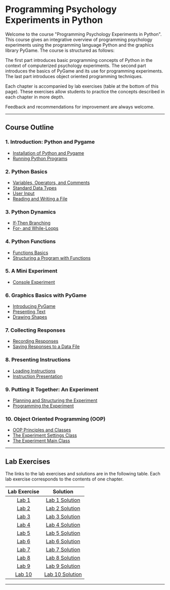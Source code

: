 # Programming Psychology Experiments in Python

Welcome to the course "Programming Psychology Experiments in Python". This course gives an integrative overview
of programming psychology experiments using the programming language Python and the graphics library PyGame.
The course is structured as follows:

The first part introduces basic programming concepts of Python in the context of computerized psychology experiments.
The second part introduces the basics of PyGame and its use for programming experiments.
The last part introduces object oriented programming techniques.

Each chapter is accompanied by lab exercises (table at the bottom of this page).
These exercises allow students to practice the concepts described in each chapter in more depth.

Feedback and recommendations for improvement are always welcome.

---
## Course Outline

### 1. Introduction: Python and Pygame
- [Installation of Python and Pygame](https://github.com/imarevic/psy_python_course/blob/master/notebooks/Chapter1/Installation.ipynb)
- [Running Python Programs](https://github.com/imarevic/psy_python_course/blob/master/notebooks/Chapter1/RunningPython.ipynb)

### 2. Python Basics
- [Variables, Operators, and Comments](https://github.com/imarevic/psy_python_course/blob/master/notebooks/Chapter2/VarOperatorsComments.ipynb)
- [Standard Data Types](https://github.com/imarevic/psy_python_course/blob/master/notebooks/Chapter2/StandardDataTypes.ipynb)
- [User Input](https://github.com/imarevic/psy_python_course/blob/master/notebooks/Chapter2/UserInput.ipynb)
- [Reading and Writing a File](https://github.com/imarevic/psy_python_course/blob/master/notebooks/Chapter2/ReadingWritingFiles.ipynb)

### 3. Python Dynamics
- [If-Then Branching](https://github.com/imarevic/psy_python_course/blob/master/notebooks/Chapter3/IfThenBranching.ipynb)
- [For- and While-Loops](https://github.com/imarevic/psy_python_course/blob/master/notebooks/Chapter3/Loops.ipynb)

### 4. Python Functions
- [Functions Basics](https://github.com/imarevic/psy_python_course/blob/master/notebooks/Chapter4/FunctionsBasics.ipynb)
- [Structuring a Program with Functions](https://github.com/imarevic/psy_python_course/blob/master/notebooks/Chapter4/FunctionStructure.ipynb)

### 5. A Mini Experiment
- [Console Experiment](https://github.com/imarevic/psy_python_course/blob/master/notebooks/Chapter5/MiniExperiment.ipynb)

### 6. Graphics Basics with PyGame
- [Introducing PyGame](https://github.com/imarevic/psy_python_course/blob/master/notebooks/Chapter6/IntroPygame.ipynb)
- [Presenting Text](https://github.com/imarevic/psy_python_course/blob/master/notebooks/Chapter6/PresentingText.ipynb)
- [Drawing Shapes](https://github.com/imarevic/psy_python_course/blob/master/notebooks/Chapter6/DrawingShapes.ipynb)

### 7. Collecting Responses
- [Recording Responses](https://github.com/imarevic/psy_python_course/blob/master/notebooks/Chapter7/RecResp.ipynb)
- [Saving Responses to a Data File](https://github.com/imarevic/psy_python_course/blob/master/notebooks/Chapter7/SaveResp.ipynb)

### 8. Presenting Instructions
- [Loading Instructions](https://github.com/imarevic/psy_python_course/blob/master/notebooks/Chapter8/LoadingInstructions.ipynb)
- [Instruction Presentation](https://github.com/imarevic/psy_python_course/blob/master/notebooks/Chapter8/InstructionPresentation.ipynb)

### 9. Putting it Together: An Experiment
- [Planning and Structuring the Experiment](https://github.com/imarevic/psy_python_course/blob/master/notebooks/Chapter9/PlanExp.ipynb)
- [Programming the Experiment](https://github.com/imarevic/psy_python_course/blob/master/notebooks/Chapter9/ProgramExp.ipynb)

### 10. Object Oriented Programming (OOP)
- [OOP Principles and Classes](https://github.com/imarevic/psy_python_course/blob/master/notebooks/Chapter10/OOPPrinciples.ipynb)
- [The Experiment Settings Class](https://github.com/imarevic/psy_python_course/blob/master/notebooks/Chapter10/ExpSettingsClass.ipynb)
- [The Experiment Main Class](https://github.com/imarevic/psy_python_course/blob/master/notebooks/Chapter10/ExpMainClass.ipynb)

---
## Lab Exercises

The links to the lab exercises and solutions are in the following table.
Each lab exercise corresponds to the contents of one chapter.

| Lab Exercise | Solution       |
|:------------:|:--------------:|
| [Lab 1](https://github.com/imarevic/psy_python_course/blob/master/labs/Lab1/Lab1.ipynb)        | [Lab 1 Solution](https://github.com/imarevic/psy_python_course/blob/master/labsolutions/Lab1Solution.ipynb) |
| [Lab 2](https://github.com/imarevic/psy_python_course/blob/master/labs/Lab2/Lab2.ipynb)        | [Lab 2 Solution](https://github.com/imarevic/psy_python_course/blob/master/labsolutions/Lab2Solution.ipynb) |
| [Lab 3](https://github.com/imarevic/psy_python_course/blob/master/labs/Lab3/Lab3.ipynb)        | [Lab 3 Solution](https://github.com/imarevic/psy_python_course/blob/master/labsolutions/Lab3Solution.ipynb)  |
| [Lab 4](https://github.com/imarevic/psy_python_course/blob/master/labs/Lab4/Lab4.ipynb)         | [Lab 4 Solution](https://github.com/imarevic/psy_python_course/blob/master/labsolutions/Lab4Solution.ipynb) |
| [Lab 5](https://github.com/imarevic/psy_python_course/blob/master/labs/Lab5/Lab5.ipynb)        | [Lab 5 Solution](https://github.com/imarevic/psy_python_course/blob/master/labsolutions/Lab5Solution.ipynb) |
| [Lab 6](https://github.com/imarevic/psy_python_course/blob/master/labs/Lab6/Lab6.ipynb)          | [Lab 6 Solution](https://github.com/imarevic/psy_python_course/blob/master/labsolutions/Lab6Solution.ipynb) |
| [Lab 7](https://github.com/imarevic/psy_python_course/blob/master/labs/Lab7/Lab7.ipynb)       | [Lab 7 Solution](https://github.com/imarevic/psy_python_course/blob/master/labsolutions/Lab7Solution.ipynb) |
| [Lab 8](https://github.com/imarevic/psy_python_course/blob/master/labs/Lab8/Lab8.ipynb)         | [Lab 8 Solution](https://github.com/imarevic/psy_python_course/blob/master/labsolutions/Lab8Solution.ipynb)  |
| [Lab 9](https://github.com/imarevic/psy_python_course/blob/master/labs/Lab9/Lab9.ipynb)        | [Lab 9 Solution](https://github.com/imarevic/psy_python_course/blob/master/labsolutions/Lab9Solution.ipynb) |
| [Lab 10](https://github.com/imarevic/psy_python_course/blob/master/labs/Lab10/Lab10.ipynb)        | [Lab 10 Solution](https://github.com/imarevic/psy_python_course/blob/master/labsolutions/Lab10Solution.ipynb)|

---
